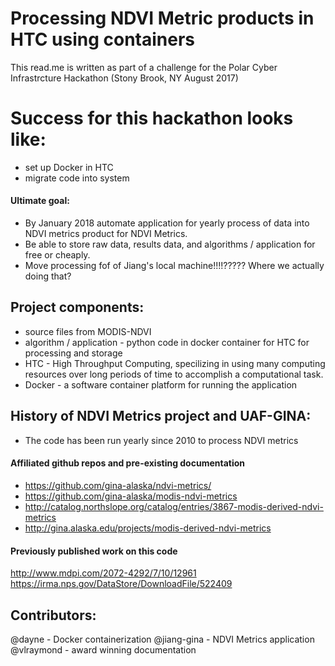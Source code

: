 # Processing NDVI Metric products in HTC using containers
This read.me is written as part of a challenge for the Polar Cyber Infrastrcture Hackathon (Stony Brook, NY August 2017)



# Success for this hackathon looks like:
* set up Docker in HTC
* migrate code into system

#### Ultimate goal: 
* By January 2018 automate application for yearly process of data into NDVI metrics product for NDVI Metrics. 
* Be able to store raw data, results data, and algorithms / application for free or cheaply.
* Move processing fof of Jiang's local machine!!!!????? Where we actually doing that?

## Project components:
* source files from MODIS-NDVI
* algorithm / application - python code in docker container for HTC for processing and storage
* HTC - High Throughput Computing, specilizing in using many computing resources over long periods of time to accomplish a computational task.
* Docker - a software container platform for running the application

## History of NDVI Metrics project and UAF-GINA:
* The code has been run yearly since 2010 to process NDVI metrics

#### Affiliated github repos and pre-existing documentation
* https://github.com/gina-alaska/ndvi-metrics/
* https://github.com/gina-alaska/modis-ndvi-metrics
* http://catalog.northslope.org/catalog/entries/3867-modis-derived-ndvi-metrics
* http://gina.alaska.edu/projects/modis-derived-ndvi-metrics

#### Previously published work on this code
http://www.mdpi.com/2072-4292/7/10/12961
https://irma.nps.gov/DataStore/DownloadFile/522409

## Contributors:
@dayne - Docker containerization
@jiang-gina - NDVI Metrics application
@vlraymond - award winning documentation

